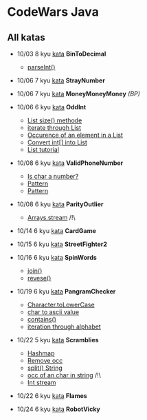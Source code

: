 # CodeWars Java


## All katas 

- 10/03 8 kyu [kata](https://www.codewars.com/kata/57a5c31ce298a7e6b7000334/java) **BinToDecimal**
    -  [parseInt()](https://www.tutorialspoint.com/java/number_parseint.htm)

- 10/06 7 kyu [kata](https://www.codewars.com/kata/57f609022f4d534f05000024/java) **StrayNumber**

- 10/06 7 kyu [kata](https://www.codewars.com/kata/563f037412e5ada593000114) **MoneyMoneyMoney** _(BP)_

- 10/06 6 kyu [kata](https://www.codewars.com/kata/54da5a58ea159efa38000836/java) **OddInt**
    - [List size() methode](https://www.geeksforgeeks.org/list-size-method-in-java-with-examples/)
    - [iterate through List](https://www.geeksforgeeks.org/iterate-through-list-in-java/)
    - [Occurence of an element in a List](https://stackoverflow.com/questions/505928/how-to-count-the-number-of-occurrences-of-an-element-in-a-list)
    - [Convert int[] into List<Integer>](https://stackoverflow.com/questions/1073919/how-to-convert-int-into-listinteger-in-java)
    - [List tutorial](https://jenkov.com/tutorials/java-collections/list.html)

- 10/08 6 kyu [kata](https://www.codewars.com/kata/525f47c79f2f25a4db000025/java) **ValidPhoneNumber**
    - [Is char a number?](https://stackoverflow.com/questions/4047808/what-is-the-best-way-to-tell-if-a-character-is-a-letter-or-number-in-java-withou)
    - [Pattern](https://www.javatpoint.com/java-regex)
    - [Pattern](https://www.geeksforgeeks.org/regular-expressions-in-java/)
- 10/08 6 kyu [kata](https://www.codewars.com/kata/5526fc09a1bbd946250002dc) **ParityOutlier**
    - [Arrays.stream](https://www.geeksforgeeks.org/arrays-stream-method-in-java/) /!\
- 10/14 6 kyu [kata](https://www.codewars.com/kata/53417de006654f4171000587/java) **CardGame**
- 10/15 6 kyu [kata](https://www.codewars.com/kata/5853213063adbd1b9b0000be/java) **StreetFighter2**
- 10/16 6 kyu [kata](https://www.codewars.com/kata/5264d2b162488dc400000001/train/java) **SpinWords**
    - [join()](https://www.geeksforgeeks.org/java-string-join-examples/)
    - [revese()](https://www.geeksforgeeks.org/reverse-a-string-in-java/)
- 10/19 6 kyu [kata]() **PangramChecker**
    - [Character.toLowerCase](https://www.educative.io/answers/what-is-charactertolowercase-in-java)
    - [char to ascii value](https://stackoverflow.com/questions/16458564/convert-character-to-ascii-numeric-value-in-java)
    - [contains()](https://www.w3schools.com/java/ref_string_contains.asp)
    - [iteration through alphabet](https://stackoverflow.com/questions/33163253/for-loop-iteration-through-alphabet-java)
- 10/22 5 kyu [kata](https://www.codewars.com/kata/55c04b4cc56a697bb0000048) **Scramblies**
    - [Hashmap](https://www.w3schools.com/java/java_hashmap.asp)
    - [Remove occ](https://www.w3docs.com/snippets/java/remove-all-occurrences-of-char-from-string.html)
    - [split() String](https://www.scaler.com/topics/split-in-java/)
    - [occ of an char in string](https://www.scaler.com/topics/occurrence-of-character-in-string-in-java/) /!\
    - [Int stream](https://www.geeksforgeeks.org/intstream-of-in-java/)
- 10/22 6 kyu [kata](https://www.codewars.com/kata/553e0c3c8b8c2e1745000005) **Flames**
- 10/24 6 kyu [kata](https://www.codewars.com/kata/56743fd3a12043ffbb000049/java) **RobotVicky**
